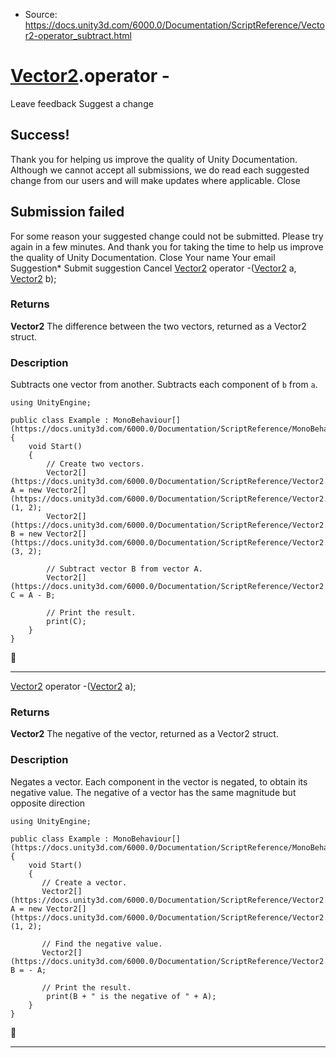 * Source: https://docs.unity3d.com/6000.0/Documentation/ScriptReference/Vector2-operator_subtract.html

#  [Vector2](https://docs.unity3d.com/6000.0/Documentation/ScriptReference/Vector2.html).operator -
Leave feedback
Suggest a change
## Success!
Thank you for helping us improve the quality of Unity Documentation. Although we cannot accept all submissions, we do read each suggested change from our users and will make updates where applicable.
Close
## Submission failed
For some reason your suggested change could not be submitted. Please <a>try again</a> in a few minutes. And thank you for taking the time to help us improve the quality of Unity Documentation.
Close
Your name Your email Suggestion* Submit suggestion
Cancel
[Vector2](https://docs.unity3d.com/6000.0/Documentation/ScriptReference/Vector2.html) operator -([Vector2](https://docs.unity3d.com/6000.0/Documentation/ScriptReference/Vector2.html) a, [Vector2](https://docs.unity3d.com/6000.0/Documentation/ScriptReference/Vector2.html) b); 
### Returns
**Vector2** The difference between the two vectors, returned as a Vector2 struct. 
### Description
Subtracts one vector from another.
Subtracts each component of `b` from `a`.
```
using UnityEngine;  
  
public class Example : MonoBehaviour[](https://docs.unity3d.com/6000.0/Documentation/ScriptReference/MonoBehaviour.html)
{
    void Start()
    {
        // Create two vectors.
        Vector2[](https://docs.unity3d.com/6000.0/Documentation/ScriptReference/Vector2.html) A = new Vector2[](https://docs.unity3d.com/6000.0/Documentation/ScriptReference/Vector2.html)(1, 2);
        Vector2[](https://docs.unity3d.com/6000.0/Documentation/ScriptReference/Vector2.html) B = new Vector2[](https://docs.unity3d.com/6000.0/Documentation/ScriptReference/Vector2.html)(3, 2);
        
        // Subtract vector B from vector A.
        Vector2[](https://docs.unity3d.com/6000.0/Documentation/ScriptReference/Vector2.html) C = A - B;
        
        // Print the result.
        print(C);
    }
}

```

* * *
[Vector2](https://docs.unity3d.com/6000.0/Documentation/ScriptReference/Vector2.html) operator -([Vector2](https://docs.unity3d.com/6000.0/Documentation/ScriptReference/Vector2.html) a); 
### Returns
**Vector2** The negative of the vector, returned as a Vector2 struct. 
### Description
Negates a vector.
Each component in the vector is negated, to obtain its negative value. The negative of a vector has the same magnitude but opposite direction
```
using UnityEngine;  
  
public class Example : MonoBehaviour[](https://docs.unity3d.com/6000.0/Documentation/ScriptReference/MonoBehaviour.html)
{
    void Start()
    {
       // Create a vector.
       Vector2[](https://docs.unity3d.com/6000.0/Documentation/ScriptReference/Vector2.html) A = new Vector2[](https://docs.unity3d.com/6000.0/Documentation/ScriptReference/Vector2.html)(1, 2);
       
       // Find the negative value.
       Vector2[](https://docs.unity3d.com/6000.0/Documentation/ScriptReference/Vector2.html) B = - A;
  
       // Print the result.
        print(B + " is the negative of " + A);
    }
}

```

* * *
